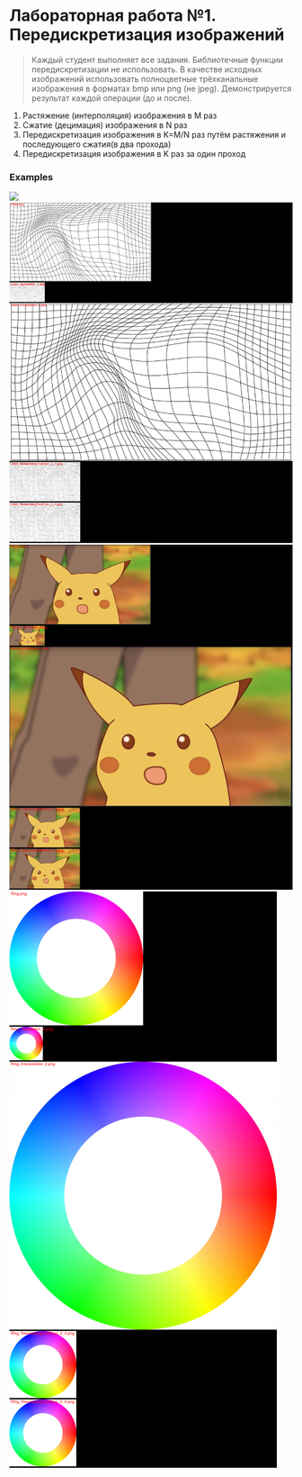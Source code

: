 # Лабораторная работа №1. Передискретизация изображений
> Каждый студент выполняет все задания. Библиотечные функции
передискретизации не использовать. В качестве исходных изображений использовать
полноцветные трёхканальные изображения в форматах bmp или png (не jpeg).
Демонстрируется результат каждой операции (до и после).

1. Растяжение (интерполяция) изображения в M раз
2. Сжатие (децимация) изображения в N раз
3. Передискретизация изображения в K=M/N раз путём растяжения и последующего сжатия(в два прохода)
4. Передискретизация изображения в K раз за один проход

### **Examples**

![](./output/combined/city.png)
![](./output/combined/lines.png)
![](./output/combined/pikachu.png)
![](./output/combined/ring.png)